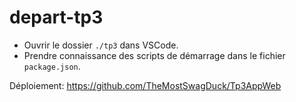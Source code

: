 # depart-tp3

- Ouvrir le dossier `./tp3` dans VSCode.
- Prendre connaissance des scripts de démarrage dans le fichier `package.json`.

Déploiement:
https://github.com/TheMostSwagDuck/Tp3AppWeb
